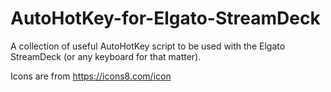 # AutoHotKey-for-Elgato-StreamDeck
A collection of useful AutoHotKey script to be used with the Elgato StreamDeck (or any keyboard for that matter).

Icons are from https://icons8.com/icon
